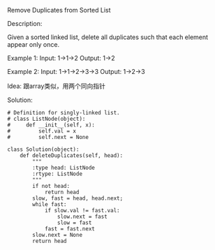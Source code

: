 Remove Duplicates from Sorted List

Description:

Given a sorted linked list, delete all duplicates such that each element appear only once.

Example 1:
Input: 1->1->2
Output: 1->2

Example 2:
Input: 1->1->2->3->3
Output: 1->2->3

Idea:
跟array类似，用两个同向指针

Solution:
```
# Definition for singly-linked list.
# class ListNode(object):
#     def __init__(self, x):
#         self.val = x
#         self.next = None

class Solution(object):
    def deleteDuplicates(self, head):
        """
        :type head: ListNode
        :rtype: ListNode
        """
        if not head:
            return head
        slow, fast = head, head.next;
        while fast:
            if slow.val != fast.val:
                slow.next = fast
                slow = fast
            fast = fast.next
        slow.next = None
        return head
```
